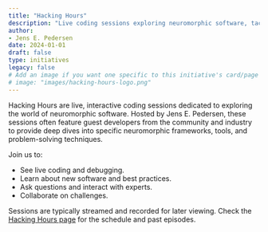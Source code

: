```yaml
---
title: "Hacking Hours"
description: "Live coding sessions exploring neuromorphic software, tackling challenges, and discussing the latest in neuromorphic development. Often features guest developers for deep dives into specific topics."
author: 
- Jens E. Pedersen
date: 2024-01-01
draft: false
type: initiatives
legacy: false
# Add an image if you want one specific to this initiative's card/page
# image: "images/hacking-hours-logo.png" 
---
```


Hacking Hours are live, interactive coding sessions dedicated to exploring the world of neuromorphic software.
Hosted by Jens E. Pedersen, these sessions often feature guest developers from the community and industry
to provide deep dives into specific neuromorphic frameworks, tools, and problem-solving techniques.

Join us to:
- See live coding and debugging.
- Learn about new software and best practices.
- Ask questions and interact with experts.
- Collaborate on challenges.

Sessions are typically streamed and recorded for later viewing.
Check the [Hacking Hours page](/neuromorphic-computing/software/hacking-hours/) for the schedule and past episodes.
